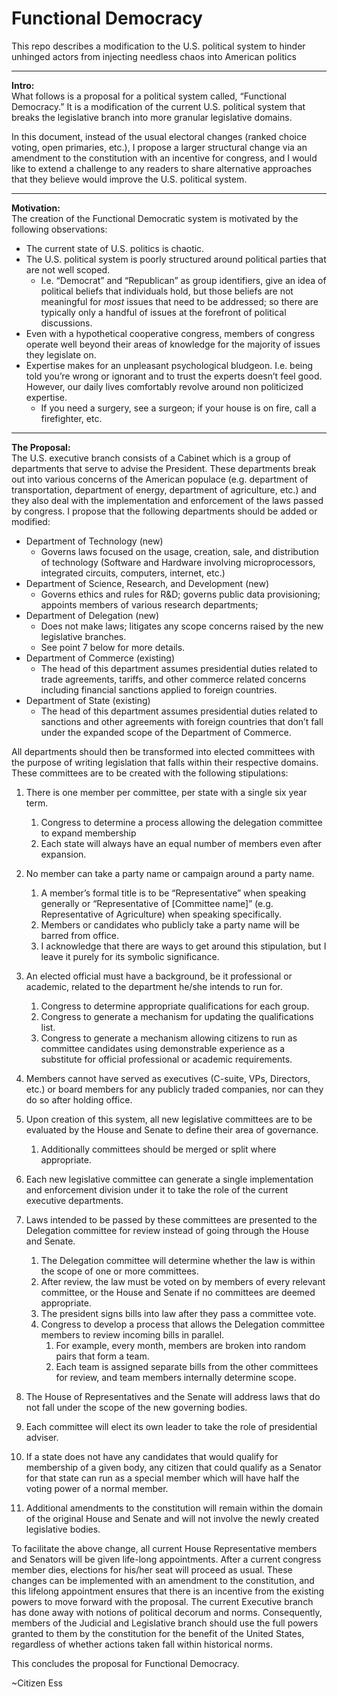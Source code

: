 # Functional Democracy
This repo describes a modification to the U.S. political system to hinder unhinged actors from injecting needless chaos into American politics

---

**Intro:**  
What follows is a proposal for a political system called, “Functional Democracy.” It is a modification of the current U.S. political system that breaks the legislative branch into more granular legislative domains. 

In this document, instead of the usual electoral changes (ranked choice voting, open primaries, etc.), I propose a larger structural change via an amendment to the constitution with an incentive for congress, and I would like to extend a challenge to any readers to share alternative approaches that they believe would improve the U.S. political system.

---

**Motivation:**  
The creation of the Functional Democratic system is motivated by the following observations:

* The current state of U.S. politics is chaotic.  
* The U.S. political system is poorly structured around political parties that are not well scoped.  
  * I.e. “Democrat” and “Republican” as group identifiers, give an idea of political beliefs that individuals hold, but those beliefs are not meaningful for *most* issues that need to be addressed; so there are typically only a handful of issues at the forefront of political discussions.  
* Even with a hypothetical cooperative congress, members of congress operate well beyond their areas of knowledge for the majority of issues they legislate on.  
* Expertise makes for an unpleasant psychological bludgeon. I.e. being told you’re wrong or ignorant and to trust the experts doesn’t feel good. However, our daily lives comfortably revolve around non politicized expertise.  
  * If you need a surgery, see a surgeon; if your house is on fire, call a firefighter, etc.

---

**The Proposal:**  
The U.S. executive branch consists of a Cabinet which is a group of departments that serve to advise the President. These departments break out into various concerns of the American populace (e.g. department of transportation, department of energy, department of agriculture, etc.) and they also deal with the implementation and enforcement of the laws passed by congress. I propose that the following departments should be added or modified:

* Department of Technology (new)  
  * Governs laws focused on the usage, creation, sale, and distribution of technology (Software and Hardware involving microprocessors, integrated circuits, computers, internet, etc.)  
* Department of Science, Research, and Development (new)  
  * Governs ethics and rules for R\&D; governs public data provisioning; appoints members of various research departments;  
* Department of Delegation (new)  
  * Does not make laws; litigates any scope concerns raised by the new legislative branches.  
  * See point 7 below for more details.   
* Department of Commerce (existing)  
  * The head of this department assumes presidential duties related to trade agreements, tariffs, and other commerce related concerns including financial sanctions applied to foreign countries.  
* Department of State (existing)  
  * The head of this department assumes presidential duties related to sanctions and other agreements with foreign countries that don’t fall under the expanded scope of the Department of Commerce.


All departments should then be transformed into elected committees with the purpose of writing legislation that falls within their respective domains. These committees are to be created with the following stipulations: 

1. There is one member per committee, per state with a single six year term.  
   1. Congress to determine a process allowing the delegation committee to expand membership
   2. Each state will always have an equal number of members even after expansion.

2. No member can take a party name or campaign around a party name.  
   1. A member’s formal title is to be “Representative” when speaking generally or “Representative of \[Committee name\]” (e.g. Representative of Agriculture) when speaking specifically.  
   2. Members or candidates who publicly take a party name will be barred from office.  
   3. I acknowledge that there are ways to get around this stipulation, but I leave it purely for its symbolic significance.

3. An elected official must have a background, be it professional or academic, related to the department he/she intends to run for.  
   1. Congress to determine appropriate qualifications for each group.  
   2. Congress to generate a mechanism for updating the qualifications list.  
   3. Congress to generate a mechanism allowing citizens to run as committee candidates using demonstrable experience as a substitute for official professional or academic requirements.

4. Members cannot have served as executives (C-suite, VPs, Directors, etc.) or board members for any publicly traded companies, nor can they do so after holding office.

5. Upon creation of this system, all new legislative committees are to be evaluated by the House and Senate to define their area of governance.  
   1. Additionally committees should be merged or split where appropriate.

6. Each new legislative committee can generate a single implementation and enforcement division under it to take the role of the current executive departments.

7. Laws intended to be passed by these committees are presented to the Delegation committee for review instead of going through the House and Senate.  
   1. The Delegation committee will determine whether the law is within the scope of one or more committees.   
   2. After review, the law must be voted on by members of every relevant committee, or the House and Senate if no committees are deemed appropriate.  
   3. The president signs bills into law after they pass a committee vote.  
   4. Congress to develop a process that allows the Delegation committee members to review incoming bills in parallel.  
      1. For example, every month, members are broken into random pairs that form a team.  
      2. Each team is assigned separate bills from the other committees for review, and team members internally determine scope.

8. The House of Representatives and the Senate will address laws that do not fall under the scope of the new governing bodies.

9. Each committee will elect its own leader to take the role of presidential adviser.

10. If a state does not have any candidates that would qualify for membership of a given body, any citizen that could qualify as a Senator for that state can run as a special member which will have half the voting power of a normal member.

11. Additional amendments to the constitution will remain within the domain of the original House and Senate and will not involve the newly created legislative bodies.

To facilitate the above change, all current House Representative members and Senators will be given life-long appointments. After a current congress member dies, elections for his/her seat will proceed as usual. These changes can be implemented with an amendment to the constitution, and this lifelong appointment ensures that there is an incentive from the existing powers to move forward with the proposal. The current Executive branch has done away with notions of political decorum and norms. Consequently, members of the Judicial and Legislative branch should use the full powers granted to them by the constitution for the benefit of the United States, regardless of whether actions taken fall within historical norms.

This concludes the proposal for Functional Democracy. 

\~Citizen Ess
